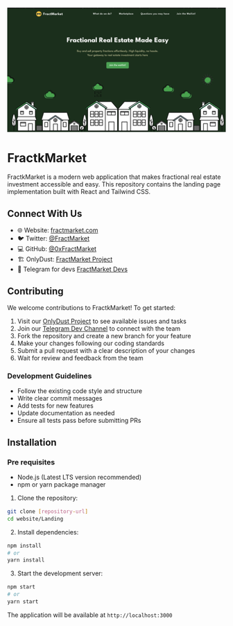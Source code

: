 ![FractMarket Cover](./src/assets/images/cover.png)

# FractkMarket
FractkMarket is a modern web application that makes fractional real estate investment accessible and easy. This repository contains the landing page implementation built with React and Tailwind CSS.

## Connect With Us
- 🌐 Website: [fractmarket.com](https://fractmarket.com)
- 🐦 Twitter: [@FractMarket](https://x.com/fractmarket)
- 💻 GitHub: [@0xFractMarket](https://github.com/0xFractMarket)
- 🏗️ OnlyDust: [FractMarket Project](https://app.onlydust.com/projects/fractmarket)
- 💬 Telegram for devs [FractMarket Devs](https://t.me/+phFVWzH5xp05OWFh)

## Contributing
We welcome contributions to FractkMarket! To get started:

1. Visit our [OnlyDust Project](https://app.onlydust.com/projects/fractmarket) to see available issues and tasks
2. Join our [Telegram Dev Channel](https://t.me/+phFVWzH5xp05OWFh) to connect with the team
3. Fork the repository and create a new branch for your feature
4. Make your changes following our coding standards
5. Submit a pull request with a clear description of your changes
6. Wait for review and feedback from the team

### Development Guidelines
- Follow the existing code style and structure
- Write clear commit messages
- Add tests for new features
- Update documentation as needed
- Ensure all tests pass before submitting PRs

## Installation

### Pre requisites
- Node.js (Latest LTS version recommended)
- npm or yarn package manager

1. Clone the repository:
```bash
git clone [repository-url]
cd website/Landing
```

2. Install dependencies:
```bash
npm install
# or
yarn install
```

3. Start the development server:
```bash
npm start
# or
yarn start
```

The application will be available at `http://localhost:3000`
